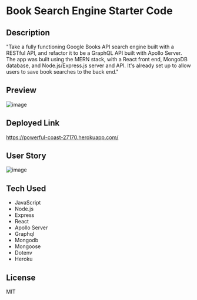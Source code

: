 # Book Search Engine Starter Code
## Description
  "Take a fully functioning Google Books API search engine built with a RESTful API, and refactor it to be a GraphQL API built with Apollo Server. The app was built using the MERN stack, with a React front end, MongoDB database, and Node.js/Express.js server and API. It's already set up to allow users to save book searches to the back end."
  
  ## Preview
  ![image](https://user-images.githubusercontent.com/92649046/161440237-bb62afd9-ee2b-4992-b2a3-505dadc1f56a.png)



## Deployed Link
https://powerful-coast-27170.herokuapp.com/

## User Story
![image](https://user-images.githubusercontent.com/92649046/161440288-2aea274e-56ee-4160-8890-924f48e31474.png)



## Tech Used
* JavaScript
* Node.js
* Express
* React
* Apollo Server
* Graphql
* Mongodb
* Mongoose
* Dotenv
* Heroku

## License
MIT
